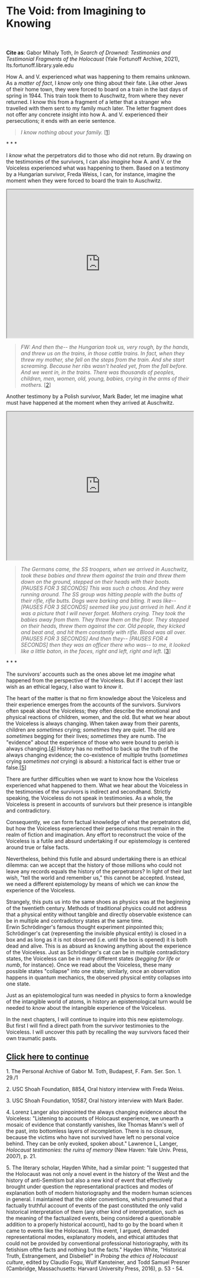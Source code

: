 # The Void:  from Imagining to Knowing

<br/><br/>
<b>Cite as</b>: Gabor Mihaly Toth, <i>In Search of Drowned: Testimonies and Testimonial Fragments of the Holocaust</i> (Yale Fortunoff Archive, 2021), lts.fortunoff.library.yale.edu


How A. and V. experienced what was happening to them remains unknown. As a <i>matter of fact</i>, I <i>know</i> only one thing about their fate. Like other Jews of their home town, they were forced to board on a train in the last days of spring in 1944. This train took them to Auschwitz, from where they never returned. I know this from a fragment of a letter that a stranger who travelled with them sent to my family much later. The letter fragment does not offer any concrete insight into how A. and V. experienced their persecutions; it ends with an eerie sentence.

><i>I know nothing about your family.</i> [[1](#fn-1)]

<div class="divider">* * *</div>

I <i>know</i> what the perpetrators did to those who did not return. By drawing on the testimonies of the survivors, I can also <i>imagine</i> how A. and V. or the Voiceless experienced what was happening to them.
Based on a testimony by a Hungarian survivor, Freda Weiss, I can, for instance, imagine the moment when they were forced to board the train to Auschwitz.

<iframe src=" https://www.youtube.com/embed/oJJwX_AHsXs?start=26&end=65" height="400" width="1200" style="width: 100%;" allow="fullscreen"></iframe>

><i>FW: And then the-- the Hungarian took us, very rough, by the hands, and threw us on the trains, in those cattle trains. In fact, when they threw my mother, she fell on the steps from the train. And she start screaming. Because her ribs wasn't healed yet, from the fall before. And we went in, in the trains. There was thousands of peoples, children, men, women, old, young, babies, crying in the arms of their mothers.</i> [[2](#fn-2)]

Another testimony by a Polish survivor, Mark Bader, let me imagine what must have happened at the moment when they arrived at Auschwitz.

<iframe src="https://www.youtube.com/embed/qeeS_Zk2lDM?start=715&end=809" height="400" width="1200" style="width: 100%;" allow="fullscreen"></iframe>

><i>The Germans came, the SS troopers, when we arrived in Auschwitz, took these babies and threw them against the train and threw them down on the ground, stepped on their heads with their boots. [PAUSES FOR 3 SECONDS] This was such a chaos. And they were running around. The SS group was hitting people with the butts of their rifle, rifle butts. Dogs were barking and biting. It was like-- [PAUSES FOR 3 SECONDS] seemed like you just arrived in hell. And it was a picture that I will never forget. Mothers crying. They took the babies away from them. They threw them on the floor. They stepped on their heads, threw them against the car. Old people, they kicked and beat and, and hit them constantly with rifle. Blood was all over. [PAUSES FOR 3 SECONDS] And then they-- [PAUSES FOR 4 SECONDS] then they was an officer there who was-- to me, it looked like a little baton, in the faces, right and left, right and left.</i> [[3](#fn-3)]

<div class="divider">* * *</div>

The survivors’ accounts such as the ones above let me <i>imagine</i> what happened from the perspective of the Voiceless. But if I accept their last wish as an ethical legacy, I also want to <i>know</i> it.

The heart of the matter is that no firm knowledge about the Voiceless and their experience emerges from the accounts of the survivors. Survivors often speak about the Voiceless; they often describe the emotional and physical reactions of children, women, and the old. But what we hear about the Voiceless is always changing. When taken away from their parents, children are <i>sometimes</i> crying; <i>sometimes</i> they are quiet. The old are <i>sometimes</i> begging for their lives; <i>sometimes</i> they are numb. The "evidence" about the experience of those who were bound to perish is always changing.[[4](#fn-4)] History has no method to back up the truth of the always changing evidence; the co-existence of multiple truths (<i>sometimes</i> crying <i>sometimes not</i> crying) is absurd: a historical fact is either true or false.[[5](#fn-5)]

There are further difficulties when we want to know how the Voiceless experienced what happened to them. What we hear about the Voiceless in the testimonies of the survivors is indirect and secondhand. Strictly speaking, the Voiceless do not speak in testimonies. As a whole, the Voiceless is present in accounts of survivors but their presence is intangible and contradictory.

Consequently, we can form factual knowledge of what the perpetrators did, but how the Voiceless experienced their persecutions must remain in the realm of fiction and imagination. Any effort to reconstruct the voice of the Voiceless is a futile and absurd undertaking if our epistemology is centered around true or false facts.

Nevertheless, behind this futile and absurd undertaking there is an ethical dilemma: can we accept that the history of those millions who could not leave any records equals the history of the perpetrators? In light of their last wish, "tell the world and remember us," this cannot be accepted. Instead, we need a different epistemology by means of which we can <i>know</i> the experience of the Voiceless.

Strangely, this puts us into the same shoes as physics was at the beginning of the twentieth century. Methods of traditional physics could not address that a physical entity without tangible and directly observable existence can be in multiple and contradictory states at the same time. Erwin Schrödinger's famous thought experiment pinpointed this; Schrödinger's cat (representing the invisible physical entity) is closed in a box and as long as it is not observed (i.e. until the box is opened) it is both dead and alive. This is as absurd as knowing anything about the experience of the Voiceless. Just as Schrödinger's cat can be in multiple contradictory states, the Voiceless can be in many different states (<i>begging for life</i> or <i>numb</i>, for instance). Once we read about the Voiceless, these many possible states "collapse" into one state; similarly, once an observation happens in quantum mechanics, the observed physical entity collapses into one state.

Just as an epistemological turn was needed in physics to form a knowledge of the intangible world of atoms, in history an epistemological turn would be needed to <i>know</i> about the intangible experience of the Voiceless.

In the next chapters, I will continue to inquire into this new epistemology. But first I will find a direct path from the survivor testimonies to the Voiceless. I will uncover this path by recalling the way survivors faced their own traumatic pasts.

## <a href="essay-4">Click here to continue</a>




<p id="fn-1" class="footnote">1. The Personal Archive of Gabor M. Toth, Budapest, F. Fam. Ser. Son. 1. 29./1</p>
<p id="fn-2" class="footnote">2. USC Shoah Foundation, 8854, Oral history interview with Freda Weiss.</p>
<p id="fn-3" class="footnote">3. USC Shoah Foundation, 10587, Oral history interview with Mark Bader.</p>
<p id="fn-4" class="footnote">4. Lorenz Langer also pinpointed the always changing evidence about the Voiceless: "Listening to accounts of Holocaust experience, we unearth a mosaic of evidence that constantly vanishes, like Thomas Mann's well of the past, into bottomless layers of incompletion. There is no closure, because the victims who have not survived have left no personal voice behind. They can be only evoked, spoken about." Lawrence L, Langer, <i>Holocaust testimonies: the ruins of memory</i> (New Haven: Yale Univ. Press, 2007), p. 21. </p>
<p id="fn-5" class="footnote">5. The literary scholar, Hayden White, had a similar point: "I suggested that the Holocaust was not only a novel event in the history of the West and the history of anti-Semitism but also a new kind of event that effectively brought under question the representational practices and modes of explanation both of modern historiography and the modern human sciences in general. I maintained that the older conventions, which presumed that a factually truthful account of events of the past constituted the only valid historical interpretation of them (any other kind of interpretation, such as the meaning of the factualized events, being considered a questionable addition to a properly historical account), had to go by the board when it came to events like the Holocaust. This event, I argued, demanded representational modes, explanatory models, and ethical attitudes that could not be provided by conventional professional historiography, with its fetishism ofthe facts and nothing but the facts."  Hayden White, "Historical Truth, Estrangement, and Disbelief" in <i>Probing the ethics of Holocaust culture</i>, edited by Claudio Fogu, Wulf Kansteiner, and Todd Samuel Presner (Cambridge, Massachusetts: Harvard University Press, 2016), p. 53 - 54.</p>










